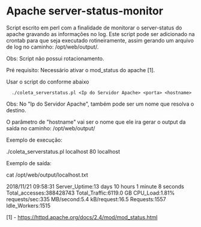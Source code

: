 # Apache server-status-monitor

Script escrito em perl com a finalidade de monitorar o server-status do apache gravando as informações no log.
Este script pode ser adicionado na crontab para que seja executado rotineiramente, assim gerando um arquivo de log no caminho: /opt/web/output/.

Obs: Script não possui rotacionamento.

Pré requisito: Necessário ativar o mod_status do apache [1].

 Usar o script do conforme abaixo

      ./coleta_serverstatus.pl <Ip do Servidor Apache> <porta> <hostname>
 
 Obs: No "Ip do Servidor Apache", também pode ser um nome que resolva o destino.

O parâmetro de "hostname" vai ser o nome que ele ira gerar o output da saída no caminho: /opt/web/output/

Exemplo de execução:

./coleta_serverstatus.pl localhost 80 localhost

Exemplo de saída:

cat /opt/web/output/localhost.txt

2018/11/21 09:58:31 Server_Uptime:13 days 10 hours 1 minute 8 seconds Total_accesses:388428743 Total_Traffic:6119.0 GB CPU_Load:1.81% requests/sec:335 MB/second:5.4 kB/request:16.5 Requests:1557 Idle_Workers:1515

[1] - https://httpd.apache.org/docs/2.4/mod/mod_status.html




